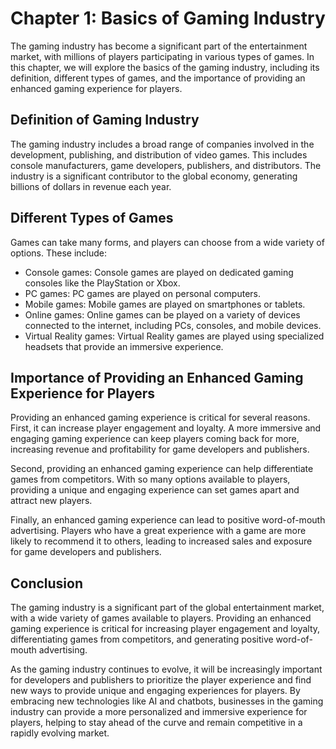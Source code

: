 Chapter 1: Basics of Gaming Industry
====================================

The gaming industry has become a significant part of the entertainment market, with millions of players participating in various types of games. In this chapter, we will explore the basics of the gaming industry, including its definition, different types of games, and the importance of providing an enhanced gaming experience for players.

Definition of Gaming Industry
-----------------------------

The gaming industry includes a broad range of companies involved in the development, publishing, and distribution of video games. This includes console manufacturers, game developers, publishers, and distributors. The industry is a significant contributor to the global economy, generating billions of dollars in revenue each year.

Different Types of Games
------------------------

Games can take many forms, and players can choose from a wide variety of options. These include:

* Console games: Console games are played on dedicated gaming consoles like the PlayStation or Xbox.
* PC games: PC games are played on personal computers.
* Mobile games: Mobile games are played on smartphones or tablets.
* Online games: Online games can be played on a variety of devices connected to the internet, including PCs, consoles, and mobile devices.
* Virtual Reality games: Virtual Reality games are played using specialized headsets that provide an immersive experience.

Importance of Providing an Enhanced Gaming Experience for Players
-----------------------------------------------------------------

Providing an enhanced gaming experience is critical for several reasons. First, it can increase player engagement and loyalty. A more immersive and engaging gaming experience can keep players coming back for more, increasing revenue and profitability for game developers and publishers.

Second, providing an enhanced gaming experience can help differentiate games from competitors. With so many options available to players, providing a unique and engaging experience can set games apart and attract new players.

Finally, an enhanced gaming experience can lead to positive word-of-mouth advertising. Players who have a great experience with a game are more likely to recommend it to others, leading to increased sales and exposure for game developers and publishers.

Conclusion
----------

The gaming industry is a significant part of the global entertainment market, with a wide variety of games available to players. Providing an enhanced gaming experience is critical for increasing player engagement and loyalty, differentiating games from competitors, and generating positive word-of-mouth advertising.

As the gaming industry continues to evolve, it will be increasingly important for developers and publishers to prioritize the player experience and find new ways to provide unique and engaging experiences for players. By embracing new technologies like AI and chatbots, businesses in the gaming industry can provide a more personalized and immersive experience for players, helping to stay ahead of the curve and remain competitive in a rapidly evolving market.
